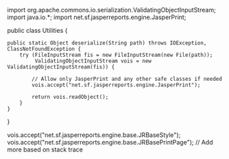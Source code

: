 import org.apache.commons.io.serialization.ValidatingObjectInputStream;
import java.io.*;
import net.sf.jasperreports.engine.JasperPrint;

public class Utilities {

    public static Object deserialize(String path) throws IOException, ClassNotFoundException {
        try (FileInputStream fis = new FileInputStream(new File(path));
             ValidatingObjectInputStream vois = new ValidatingObjectInputStream(fis)) {

            // Allow only JasperPrint and any other safe classes if needed
            vois.accept("net.sf.jasperreports.engine.JasperPrint");

            return vois.readObject();
        }
    }
}


vois.accept("net.sf.jasperreports.engine.base.JRBaseStyle");
vois.accept("net.sf.jasperreports.engine.base.JRBasePrintPage");
// Add more based on stack trace